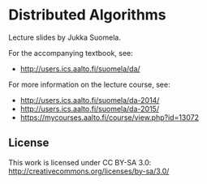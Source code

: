 Distributed Algorithms
======================

Lecture slides by Jukka Suomela.

For the accompanying textbook, see:

  - http://users.ics.aalto.fi/suomela/da/

For more information on the lecture course, see:

  - http://users.ics.aalto.fi/suomela/da-2014/
  - http://users.ics.aalto.fi/suomela/da-2015/
  - https://mycourses.aalto.fi/course/view.php?id=13072


License
-------

This work is licensed under CC BY-SA 3.0:
http://creativecommons.org/licenses/by-sa/3.0/

